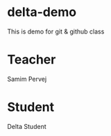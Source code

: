 # delta-demo
This is demo for git &amp; github class

# Teacher 
Samim Pervej

# Student
Delta Student 